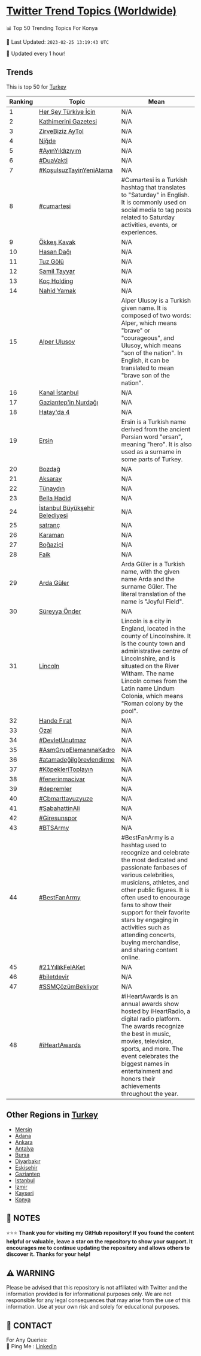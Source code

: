 [Twitter Trend Topics (Worldwide)](https://github.com/ErcinDedeoglu/Twitter-Trend-Topics)
==========


📊 Top 50 Trending Topics For Konya

📆 Last Updated: `2023-02-25 13:19:43 UTC`

🔧 Updated every 1 hour!


## Trends

This is top 50 for [Turkey](</Turkey>)

| Ranking | Topic | Mean |
| ------- | ------------ | ------------ |
| 1 | [Her Şey Türkiye İçin](http://twitter.com/search?q=Her+%c5%9eey+T%c3%bcrkiye+%c4%b0%c3%a7in) | N/A |
| 2 | [Kathimerini Gazetesi](http://twitter.com/search?q=Kathimerini+Gazetesi) | N/A |
| 3 | [ZirveBiziz AyTol](http://twitter.com/search?q=ZirveBiziz+AyTol) | N/A |
| 4 | [Niğde](http://twitter.com/search?q=Ni%c4%9fde) | N/A |
| 5 | [#AyınYıldızıyım](http://twitter.com/search?q=%23Ay%c4%b1nY%c4%b1ld%c4%b1z%c4%b1y%c4%b1m) | N/A |
| 6 | [#DuaVakti](http://twitter.com/search?q=%23DuaVakti) | N/A |
| 7 | [#KoşulsuzTayinYeniAtama](http://twitter.com/search?q=%23Ko%c5%9fulsuzTayinYeniAtama) | N/A |
| 8 | [#cumartesi](http://twitter.com/search?q=%23cumartesi) | #Cumartesi is a Turkish hashtag that translates to "Saturday" in English. It is commonly used on social media to tag posts related to Saturday activities, events, or experiences. |
| 9 | [Ökkeş Kavak](http://twitter.com/search?q=%c3%96kke%c5%9f+Kavak) | N/A |
| 10 | [Hasan Dağı](http://twitter.com/search?q=Hasan+Da%c4%9f%c4%b1) | N/A |
| 11 | [Tuz Gölü](http://twitter.com/search?q=Tuz+G%c3%b6l%c3%bc) | N/A |
| 12 | [Şamil Tayyar](http://twitter.com/search?q=%c5%9eamil+Tayyar) | N/A |
| 13 | [Koç Holding](http://twitter.com/search?q=Ko%c3%a7+Holding) | N/A |
| 14 | [Nahid Yamak](http://twitter.com/search?q=Nahid+Yamak) | N/A |
| 15 | [Alper Ulusoy](http://twitter.com/search?q=Alper+Ulusoy) | Alper Ulusoy is a Turkish given name. It is composed of two words: Alper, which means "brave" or "courageous", and Ulusoy, which means "son of the nation". In English, it can be translated to mean "brave son of the nation". |
| 16 | [Kanal İstanbul](http://twitter.com/search?q=Kanal+%c4%b0stanbul) | N/A |
| 17 | [Gaziantep'in Nurdağı](http://twitter.com/search?q=Gaziantep%27in+Nurda%c4%9f%c4%b1) | N/A |
| 18 | [Hatay'da 4](http://twitter.com/search?q=Hatay%27da+4) | N/A |
| 19 | [Ersin](http://twitter.com/search?q=Ersin) | Ersin is a Turkish name derived from the ancient Persian word "ersan", meaning "hero". It is also used as a surname in some parts of Turkey. |
| 20 | [Bozdağ](http://twitter.com/search?q=Bozda%c4%9f) | N/A |
| 21 | [Aksaray](http://twitter.com/search?q=Aksaray) | N/A |
| 22 | [Tünaydın](http://twitter.com/search?q=T%c3%bcnayd%c4%b1n) | N/A |
| 23 | [Bella Hadid](http://twitter.com/search?q=Bella+Hadid) | N/A |
| 24 | [İstanbul Büyükşehir Belediyesi](http://twitter.com/search?q=%c4%b0stanbul+B%c3%bcy%c3%bck%c5%9fehir+Belediyesi) | N/A |
| 25 | [satranç](http://twitter.com/search?q=satran%c3%a7) | N/A |
| 26 | [Karaman](http://twitter.com/search?q=Karaman) | N/A |
| 27 | [Boğaziçi](http://twitter.com/search?q=Bo%c4%9fazi%c3%a7i) | N/A |
| 28 | [Faik](http://twitter.com/search?q=Faik) | N/A |
| 29 | [Arda Güler](http://twitter.com/search?q=Arda+G%c3%bcler) | Arda Güler is a Turkish name, with the given name Arda and the surname Güler. The literal translation of the name is "Joyful Field". |
| 30 | [Süreyya Önder](http://twitter.com/search?q=S%c3%bcreyya+%c3%96nder) | N/A |
| 31 | [Lincoln](http://twitter.com/search?q=Lincoln) | Lincoln is a city in England, located in the county of Lincolnshire. It is the county town and administrative centre of Lincolnshire, and is situated on the River Witham. The name Lincoln comes from the Latin name Lindum Colonia, which means "Roman colony by the pool". |
| 32 | [Hande Fırat](http://twitter.com/search?q=Hande+F%c4%b1rat) | N/A |
| 33 | [Özal](http://twitter.com/search?q=%c3%96zal) | N/A |
| 34 | [#DevletUnutmaz](http://twitter.com/search?q=%23DevletUnutmaz) | N/A |
| 35 | [#AsmGrupElemanınaKadro](http://twitter.com/search?q=%23AsmGrupEleman%c4%b1naKadro) | N/A |
| 36 | [#atamadeğilgörevlendirme](http://twitter.com/search?q=%23atamade%c4%9filg%c3%b6revlendirme) | N/A |
| 37 | [#KöpekleriToplayın](http://twitter.com/search?q=%23K%c3%b6pekleriToplay%c4%b1n) | N/A |
| 38 | [#fenerinmacivar](http://twitter.com/search?q=%23fenerinmacivar) | N/A |
| 39 | [#depremler](http://twitter.com/search?q=%23depremler) | N/A |
| 40 | [#Cbmarttayuzyuze](http://twitter.com/search?q=%23Cbmarttayuzyuze) | N/A |
| 41 | [#SabahattinAli](http://twitter.com/search?q=%23SabahattinAli) | N/A |
| 42 | [#Giresunspor](http://twitter.com/search?q=%23Giresunspor) | N/A |
| 43 | [#BTSArmy](http://twitter.com/search?q=%23BTSArmy) | N/A |
| 44 | [#BestFanArmy](http://twitter.com/search?q=%23BestFanArmy) | #BestFanArmy is a hashtag used to recognize and celebrate the most dedicated and passionate fanbases of various celebrities, musicians, athletes, and other public figures. It is often used to encourage fans to show their support for their favorite stars by engaging in activities such as attending concerts, buying merchandise, and sharing content online. |
| 45 | [#21YıllıkFelAKet](http://twitter.com/search?q=%2321Y%c4%b1ll%c4%b1kFelAKet) | N/A |
| 46 | [#biletdevir](http://twitter.com/search?q=%23biletdevir) | N/A |
| 47 | [#SSMÇözümBekliyor](http://twitter.com/search?q=%23SSM%c3%87%c3%b6z%c3%bcmBekliyor) | N/A |
| 48 | [#iHeartAwards](http://twitter.com/search?q=%23iHeartAwards) | #iHeartAwards is an annual awards show hosted by iHeartRadio, a digital radio platform. The awards recognize the best in music, movies, television, sports, and more. The event celebrates the biggest names in entertainment and honors their achievements throughout the year. |



## Other Regions in [Turkey](</Turkey>)

* [Mersin](</Turkey/Mersin.md>)
* [Adana](</Turkey/Adana.md>)
* [Ankara](</Turkey/Ankara.md>)
* [Antalya](</Turkey/Antalya.md>)
* [Bursa](</Turkey/Bursa.md>)
* [Diyarbakır](</Turkey/Diyarbakır.md>)
* [Eskişehir](</Turkey/Eskişehir.md>)
* [Gaziantep](</Turkey/Gaziantep.md>)
* [Istanbul](</Turkey/Istanbul.md>)
* [Izmir](</Turkey/Izmir.md>)
* [Kayseri](</Turkey/Kayseri.md>)
* [Konya](</Turkey/Konya.md>)



## 📝 NOTES

⭐⭐⭐ **Thank you for visiting my GitHub repository! If you found the content helpful or valuable, leave a star on the repository to show your support. It encourages me to continue updating the repository and allows others to discover it. Thanks for your help!**


## ⚠️ WARNING

Please be advised that this repository is not affiliated with Twitter and the information provided is for informational purposes only. We are not responsible for any legal consequences that may arise from the use of this information. Use at your own risk and solely for educational purposes.


## 📨 CONTACT

 For Any Queries:  
            🏓 Ping Me : [LinkedIn](https://www.linkedin.com/in/ercindedeoglu/)
